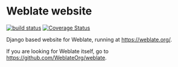 # Weblate website

[![build status](https://secure.travis-ci.com/WeblateOrg/website.png)](https://travis-ci.com/WeblateOrg/website)
[![Coverage Status](https://codecov.io/github/WeblateOrg/website/coverage.svg?branch=master)](https://codecov.io/github/WeblateOrg/website?branch=master)

Django based website for Weblate, running at <https://weblate.org/>.

If you are looking for Weblate itself, go to <https://github.com/WeblateOrg/weblate>.
